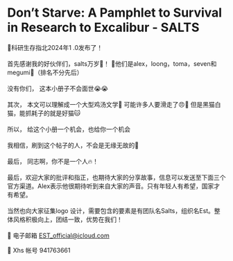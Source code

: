 # Don’t Starve: A Pamphlet to Survival in Research to Excalibur - SALTS

🎉科研生存指北2024年1 .0发布了！
<br/><br/>
首先感谢我的好伙伴们，salts万岁👏！
👬他们是alex，loong，toma，seven和megumi👬（排名不分先后）
<br/><br/>
没有你们，
这本小册子不会面世😭😭
<br/><br/>
其次，
本文可以理解成一个大型鸡汤文学📖
可能许多人要滑走了😠🤬
但是黑猫白猫，能抓耗子的就是好猫🐱
<br/><br/>
所以，
给这个小册一个机会，也给你一个机会
<br/><br/>
我相信，刷到这个帖子的人，不会是无缘无故的🔮
<br/><br/>
最后，
同志啊，你不是一个人🔥！
<br/><br/>
最后，欢迎大家的批评和指正，也期待大家的分享故事，信息可以发送至下面三个官方渠道。Alex表示他很期待听到来自大家的声音。只有年轻人有希望，国家才有希望。
<br/><br/>
当然也向大家征集logo 设计，需要包含的要素是有团队名Salts，组织名Est。整体风格积极向上，团结一致，优势在我们！
<br/><br/>
📧	电子邮箱		[EST_official@icloud.com](mailto:EST_official@icloud.com)

📕	Xhs 帐号		941763661


 
